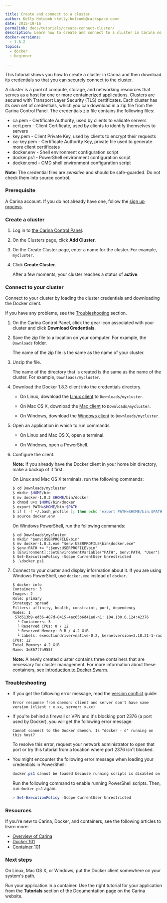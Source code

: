```yaml
---

title: Create and connect to a cluster
author: Kelly Holcomb <kelly.holcomb@rackspace.com>
date: 2015-10-16
permalink: docs/tutorials/create-connect-cluster/
description: Learn how to create and connect to a cluster in Carina so that you can start running your applications in containers
docker-versions:
  - 1.8.2
topics:
  - docker
  - beginner

---
```


This tutorial shows you how to create a cluster in Carina and then download its credentials so that you can securely connect to the cluster. 

A cluster is a pool of compute, storage, and networking resources that serves as a host for one or more containerized applications. Clusters are secured with Transport Layer Security (TLS) certificates. Each cluster has its own set of credentials, which you can download in a zip file from the Carina Control Panel. The credentials zip file contains the following files:

* ca.pem - Certificate Authority, used by clients to validate servers
* cert.pem - Client Certificate, used by clients to identify themselves to servers
* key.pem - Client Private Key, used by clients to encrypt their requests
* ca-key.pem - Certificate Authority Key, private file used to generate more client certificates
* docker.env - Shell environment configuration script
* docker.ps1 - PowerShell environment configuration script
* docker.cmd - CMD shell environment configuration script

**Note:** The credential files are _sensitive_ and should be safe-guarded. Do not check them into source control.

### Prerequisite

A Carina account. If you do not already have one, follow the [sign up process](https://app.getcarina.com).

### Create a cluster

1. Log in to [the Carina Control Panel](https://app.getcarina.com).

1. On the Clusters page, click **Add Cluster**.

1. On the Create Cluster page, enter a name for the cluster. For example, `mycluster`.

1. Click **Create Cluster**.

    After a few moments, your cluster reaches a status of **active**.

### Connect to your cluster

Connect to your cluster by loading the cluster credentials and downloading the Docker client.

If you have any problems, see the [Troubleshooting](#troubleshooting) section.

1. On the Carina Control Panel, click the gear icon associated with your cluster and click **Download Credentials**.

1. Save the zip file to a location on your computer. For example, the `Downloads` folder.

    The name of the zip file is the same as the name of your cluster.

1. Unzip the file.

    The name of the directory that is created is the same as the name of the cluster. For example, `Downloads/mycluster`.

1. Download the Docker 1.8.3 client into the credentials directory.

    - On Linux, download the [Linux client](https://get.docker.com/builds/Linux/x86_64/docker-1.8.3) to `Downloads/mycluster`.

    - On Mac OS X, download the [Mac client](https://get.docker.com/builds/Darwin/x86_64/docker-1.8.3) to `Downloads/mycluster`.

    - On Windows, download the [Windows client](https://get.docker.com/builds/Windows/x86_64/docker-1.8.3.exe) to `Downloads/mycluster`.

1. Open an application in which to run commands.

    - On Linux and Mac OS X, open a terminal.

    - On Windows, open a PowerShell.

1. Configure the client.

    **Note:** If you already have the Docker client in your home bin directory, make a backup of it first.

    On Linux and Mac OS X terminals, run the following commands:

    ```bash
    $ cd Downloads/mycluster
    $ mkdir $HOME/bin
    $ mv docker-1.8.3 $HOME/bin/docker
    $ chmod u+x $HOME/bin/docker
    $ export PATH=$HOME/bin:$PATH
    $ if [ -f ~/.bash_profile ]; then echo 'export PATH=$HOME/bin:$PATH' >> $HOME/.bash_profile; fi
    $ source docker.env
    ```

    On Windows PowerShell, run the following commands:

    ```
    $ cd Downloads\mycluster
    $ mkdir "$env:USERPROFILE\bin"
    $ mv docker-1.8.3.exe "$env:USERPROFILE\bin\docker.exe"
    $ $env:PATH += ";$env:USERPROFILE\bin"
    $ [Environment]::SetEnvironmentVariable("PATH", $env:PATH, "User")
    $ Set-ExecutionPolicy -Scope CurrentUser Unrestricted
    $ .\docker.ps1
    ```

1. Connect to your cluster and display information about it. If you are using Windows PowerShell, use `docker.exe` instead of `docker`.

    ```bash
    $ docker info
    Containers: 3
    Images: 2
    Role: primary
    Strategy: spread
    Filters: affinity, health, constraint, port, dependency
    Nodes: 1
     57d513b9-ed36-487d-8415-4ac65b6d41a8-n1: 104.130.0.124:42376
      └ Containers: 3
      └ Reserved CPUs: 0 / 12
      └ Reserved Memory: 0 B / 4.2 GiB
      └ Labels: executiondriver=native-0.2, kernelversion=3.18.21-1-rackos, operatingsystem=Debian GNU/Linux 7 (wheezy) (containerized), storagedriver=aufs
    CPUs: 12
    Total Memory: 4.2 GiB
    Name: 3e867f7a955f
    ```

    **Note:** A newly created cluster contains three containers that are necessary for cluster management. For more information about these containers, see [Introduction to Docker Swarm](/docs/tutorials/005-docker-swarm-intro).  

### Troubleshooting

* If you get the following error message, read the [version conflict](/docs/references/version-conflict) guide: 

    `Error response from daemon: client and server don't have same version (client : x.xx, server: x.xx)` 

* If you're behind a firewall or VPN and it's blocking port 2376 (a port used by Docker), you will get the following error message:

    `Cannot connect to the Docker daemon. Is "docker - d" running on this host?` 

    To resolve this error, request your network administrator to open that port or try this tutorial from a location where port 2376 isn't blocked.
    
* You might encounter the following error message when loading your credentials in PowerShell:

    ```powershell
    docker.ps1 cannot be loaded because running scripts is disabled on this system.
    ```

    Run the following command to enable running PowerShell scripts. Then, run `docker.ps1` again.

    ```powershell
    > Set-ExecutionPolicy -Scope CurrentUser Unrestricted
    ```

### Resources

If you're new to Carina, Docker, and containers, see the following articles to learn more: 

* [Overview of Carina](/docs/tutorials/overview-of-carina)
* [Docker 101](/docs/tutorials/002-docker-101)
* [Container 101](/docs/tutorials/001-containers-101)

### Next steps

On Linux, Mac OS X, or Windows, put the Docker client somewhere on your system's path.

Run your application in a container. Use the right tutorial for your application from the **Tutorials** section of the Dcoumentation page on the Carina website. 
